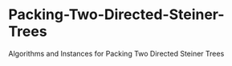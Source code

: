 # Packing-Two-Directed-Steiner-Trees
Algorithms and Instances for Packing Two Directed Steiner Trees
